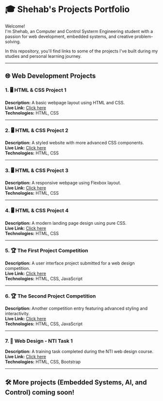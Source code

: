 # 🎓 Shehab's Projects Portfolio

Welcome!  
I'm Shehab, an Computer and Control Systerm Engineering student with a passion for web development, embedded systems, and creative problem-solving.

In this repository, you'll find links to some of the projects I've built during my studies and personal learning journey.

---

## 🌐 Web Development Projects

### 1. 🖥️ HTML & CSS Project 1  
**Description:** A basic webpage layout using HTML and CSS.  
**Live Link:** [Click here](https://shehap152.github.io/HTML_And_CSS_project_1/)  
**Technologies:** HTML, CSS

---

### 2. 🖥️ HTML & CSS Project 2  
**Description:** A styled website with more advanced CSS components.  
**Live Link:** [Click here](https://shehap152.github.io/HTML_And_CSS_project_2/)  
**Technologies:** HTML, CSS

---

### 3. 🖥️ HTML & CSS Project 3  
**Description:** A responsive webpage using Flexbox layout.  
**Live Link:** [Click here](https://shehap152.github.io/HTML_And_CSS_project_3/)  
**Technologies:** HTML, CSS

---

### 4. 🖥️ HTML & CSS Project 4  
**Description:** A modern landing page design using pure CSS.  
**Live Link:** [Click here](https://shehap152.github.io/HTML_And_CSS_project_4/)  
**Technologies:** HTML, CSS

---

### 5. 🏆 The First Project Competition  
**Description:** A user interface project submitted for a web design competition.  
**Live Link:** [Click here](https://shehap152.github.io/The_first_project_competition/)  
**Technologies:** HTML, CSS, JavaScript

---

### 6. 🏆 The Second Project Competition  
**Description:** Another competition entry featuring advanced styling and interactivity.  
**Live Link:** [Click here](https://shehap152.github.io/The_second_project_competition/)  
**Technologies:** HTML, CSS, JavaScript

---

### 7. 📝 Web Design - NTI Task 1  
**Description:** A training task completed during the NTI web design course.  
**Live Link:** [Click here](https://shehap152.github.io/Web_Design_NTI_Task_1/)  
**Technologies:** HTML, CSS, Bootstrap

---

## 🛠️ More projects (Embedded Systems, AI, and Control) coming soon!
